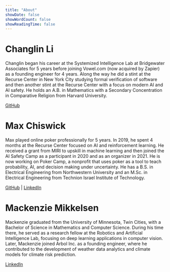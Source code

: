 ```yaml
---
title: "About"
showDate: false
showWordCount: false
showReadingTime: false
---
```


# Changlin Li

Changlin began his career at the Systemized Intelligence Lab at Bridgewater Associates for 5 years before joining Vowel.com (now acquired by Zapier) as a founding engineer for 4 years. Along the way he did a stint at the Recurse Center in New York City studying formal verification of software and then another stint at the Recurse Center with a focus on modern AI and AI safety. He holds an A.B. in Mathematics with a Secondary Concentration in Comparative Religion from Harvard University.

[GitHub](https://github.com/changlinli/)

# Max Chiswick

Max played online poker professionally for 5 years. In 2019, he spent 4 months at the Recurse Center focused on AI and reinforcement learning. He received a grant from MIRI to upskill in machine learning and then joined the AI Safety Camp as a participant in 2020 and as an organizer in 2021. He is now working on Poker Camp, a nonprofit that uses poker as a tool to teach probability, AI, and decision making under uncertainty. He has a B.S. in Electrical Engineering from Northwestern University and an M.Sc. in Electrical Engineering from Technion Israel Institute of Technology. 

[GitHub](https://github.com/chisness/) | [LinkedIn](https://www.linkedin.com/in/maxchiswick)

# Mackenzie Mikkelsen

Mackenzie graduated from the University of Minnesota, Twin Cities, with a Bachelor of Science in Mathematics and Computer Science. During his time there, he served as a research fellow at the Robotics and Artificial Intelligence Lab, focusing on deep learning applications in computer vision. Later, Mackenzie joined Arbol Inc. as a founding engineer, where he contributed to the development of weather data analytics and climate models for climate risk prediction.

[LinkedIn](https://www.linkedin.com/in/mackenziemikkelsen)
